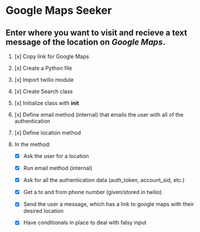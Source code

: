 # **Google Maps Seeker**

## Enter where you want to visit and recieve a text message of the location on _Google Maps_.

1. [x] Copy link for Google Maps

2. [x] Create a Python file

3. [x] Import twilio module

4. [x] Create Search class

5. [x] Initialize class with __init__

6. [x] Define email method (internal) that emails the user with all of the authentication

7. [x] Define location method

8. In the method:

   - [x] Ask the user for a location
    
    - [x] Run email method (internal)
    
    - [x] Ask for all the authentication data (auth_token, account_sid, etc.)
    
    - [x] Get a to and from phone number (given/stored in twilio)
    
    - [x] Send the user a message, which has a link to google maps with their desired location
    
    - [x] Have conditionals in place to deal with falsy input



